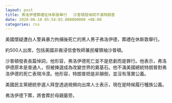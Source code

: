 ```yaml
---
layout: post
title: 弗洛伊德葬禮在休斯敦舉行　 沙普頓發悼詞不滿特朗普
date: 2020-06-10 05:54:03.000000000 +08:00
categories: rss
---
```


美國懷疑遭白人警員暴力拘捕後死亡的黑人男子弗洛伊德，葬禮在休斯敦舉行。

約500人出席，包括美國非裔浸信會牧師兼民權領袖沙普頓。

沙普頓發表長篇悼詞，他形容，弗洛伊德死亡並不是悲劇而是罪行。他表示，弗洛伊德原本是普通人，但被揀選成為改變世界的奠基石。他不滿美國總統特朗普對弗洛伊德的死亡表現冷漠。他形容，特朗普把是非顛倒，並沒有落實公義。

美國民主黨總統參選人拜登透過視頻向出席人士表示，現在是時候履行種族公義。

弗洛伊德下葬，將會葬於母親墓旁。
